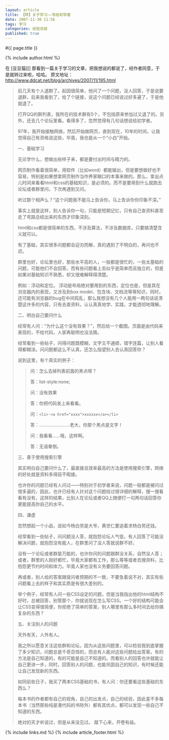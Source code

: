 ```yaml
---
layout: article
title: 【转】关于学习——写给初学者
date: 2007-11-30 11:56
tags: 学习
categories: 经验总结
published: true
---
```


#{{ page.title }}

{% include author.html %}

在 [豆豆猫][] 那看到一篇关于学习的文章，把我想说的都说了，经作者同意，于是就转过来啦，哈哈。
原文地址： <http://www.ddcat.net/blog/archives/2007/11/195.html>

> 前几天有个人退群了。起因很简单，他问了一个问题，没人回答，于是说要退群，后来我看到了，给了个链接，说这个问题已经说过好多遍了，于是他就退了。
> 
> 打开QQ的群列表，我所在的技术群有5个，不包括原来参加过又退了的。另外，还去几个论坛里看。看得多了，忽然觉得有几句话想说给初学者。
> 
> 97年，我开始接触网络，然后开始做网页，直到现在，10年的时间，让我觉得自己有资格说这些，毕竟，我也是从一个“小白”开始。
> 
> 一、基础学习
> 
> 无论学什么，想做出些样子来，都是要付出时间与精力的。
> 
> 网页制作看着很简单，用软件（比如word）都能输出，但是要想做好也不容易，特别是如果想拿网页制作当作养家糊口的本事来做的。那么，拿出点儿时间来看看html和css的基础知识，是必须的。而不是要用到什么就跑去论坛或者群里问，下次再遇到又问。
> 
> 听过那个相声么？“这个问题我不能马上告诉你，马上告诉你你印象不深。”
> 
> 事实上就是这样，别人告诉你一句，只能是短期记忆，只有自己查资料甚至走了弯路总结出来的东西才印象深刻。
> 
> html和css都是很简单的东西，不涉及算法，不涉及数据库，只要搞清楚含义就可以。
> 
> 有了基础，其实很多问题都会迎刃而解，真的遇到了不明白的，再问也不迟。
> 
> 群里也好，论坛里也好，那些水平高的人，一般都是很忙的，一些太基础的问题，可能他们不会回答。而有些问题看上去似乎是简单而且独立的，但是如果对基础知识不熟悉，却又很难解释得清楚。
> 
> 例如：浮动和定位。
> 浮动是布局绝对要用到的东西，定位也是，但是其在浏览器内的表现，又涉及到box model、包含块、文档流等等知识，同时，还可能有浏览器的bug在中间捣乱，那么我想没有几个人能用一两句话说清楚这许多的内容，只有去查资料，认认真真地学、实践，才能透彻地理解。
> 
> 二、明白自己要问什么
> 
> 经常有人问：“为什么这个没有效果？”，然后给一个截图。页面是由代码来表现的，不给代码，人家再聪明也没法猜。
> 
> 经常看到一些帖子，问得问题既模糊，文字又不通顺，错字连篇，让别人看得都糊涂。问问题都这么不认真，还怎么指望别人去认真回答你？
> 
> 说到这里，有个真实的例子：
> 
> > 问：怎么去掉列表前面的黑点呀？
> > 
> > 答：list-style:none; 
> > 
> > 问：没有效果
> > 
> > 答：你把代码发上来看看。
> > 
> > 问：`<li>·<a href="xxxx">xxxxxx</a></li>` 
> > 
> > 答：……………………老大，你那个黑点是文字！
> > 
> > 问：我看看……哦，这样啊。
> > 
> > 答：无语晕倒。
> 
> 三、善于使用搜索引擎
> 
> 其实明白自己要问什么了，最直接且效率最高的方法是使用搜索引擎，网络的好处就是资料多得目不暇接。
> 
> 也许你的问题已经有人问过——特别对于初学者来说，问题一般都是被问过很多遍的，因此，也许已经有人针对这个问题给过很详细的解释，搜一搜看看有没有，这样的结果，比别人在论坛或者QQ上随便打一句两句话回答你更能提高你自己的水平。
> 
> 四、谦虚
> 
> 忽然想起一个小品，说如今杨白劳是大爷，黄世仁要追着求杨白劳还钱。
> 
> 经常看到一些帖子，问问题没人答，就抱怨论坛人气低，有人回答了可能没解决问题，就抱怨没有能人，在群里问了没人答就说群不好。
> 
> 没有一个论坛或者群是万能的，也许你问的问题跟群没关系，自然没人答；或者，群里的人刚好都忙，毕竟大家都有工作，那么等等或者去搜资料，比抱怨更节约时间和体力。毕竟人家也没有义务要回答问题。
> 
> 再或者，别人给的答案跟提问者预期的不一致，不要急着说不对，其实有些问题看上去的样子和其实质是有很大差别的。
> 
> 举个例子，经常有人问一些CSS设定的问题，但是当我指出他的html结构不好时，总被回答，别管那个，你就说现在怎么写CSS。一个好的结构可能会让CSS变得很简便，你拒绝了简单的答案，别人哪里有那么多时间去给你搞复杂的东西？
> 
> 五、关注别人的问题
> 
> 天外有天，人外有人。
> 
> 我之所以愿意关注这些群和论坛，因为从这些问题里，可以检验我到底掌握了多少知识，问题总是千奇百怪的，而总有人能对这些问题给出答案，有的方法是自己知道的，有的可能是自己不知道的。而看别人的回答也许就能让自己更进一步，同时，回答别人的问题，也能巩固自己的知识，有时候还能让自己发现新的东西。
> 
> 如同前些日子，我买了两本CSS基础的书，有人问：你还要看这些基础的东西么？
> 
> 每本书的作者都有自己的视角，自己的出发点，自己的经验，因此差不多每本书（当然那些纯是凑代码的书除外）都有其优点，都可以发现一些自己不知道的东西。
> 
> 绝对的天才听说过，但是从来没见过。
> 踏下心来，开卷有益。

{% include links.md %}
{% include article_footer.html %}
